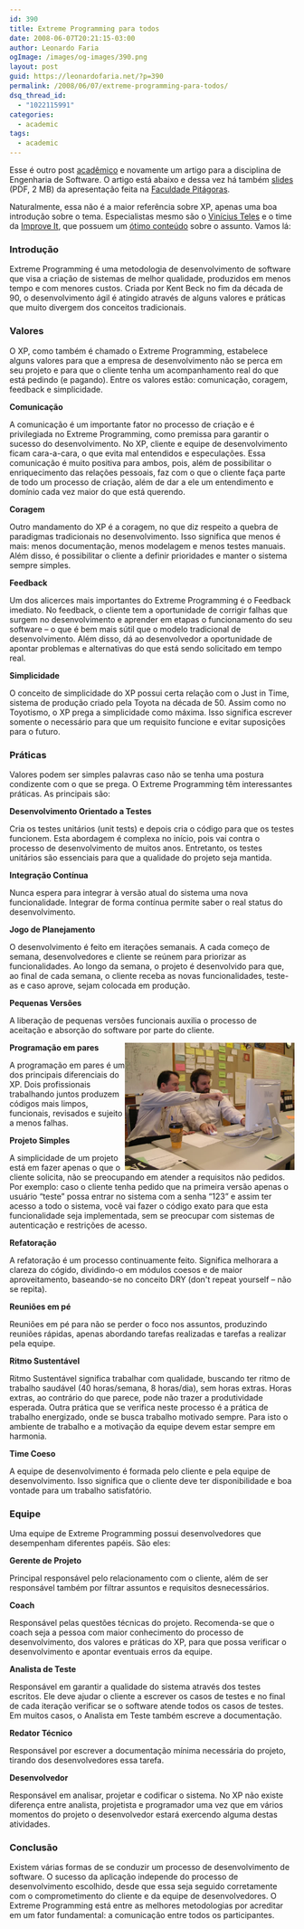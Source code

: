 ```yaml
---
id: 390
title: Extreme Programming para todos
date: 2008-06-07T20:21:15-03:00
author: Leonardo Faria
ogImage: /images/og-images/390.png
layout: post
guid: https://leonardofaria.net/?p=390
permalink: /2008/06/07/extreme-programming-para-todos/
dsq_thread_id:
  - "1022115991"
categories:
  - academic
tags:
  - academic
---
```

Esse é outro post [acadêmico](http://www.leonardofaria.net/tag/academico) e novamente um artigo para a disciplina de Engenharia de Software. O artigo está abaixo e dessa vez há também [slides](/wp-content/uploads/2008/06/XP.pdf) (PDF, 2 MB) da apresentação feita na [Faculdade Pitágoras](http://www.faculdadepitagoras.com.br/).

Naturalmente, essa não é a maior referência sobre XP, apenas uma boa introdução sobre o tema. Especialistas mesmo são o [Vinícius Teles](http://www.improveit.com.br/vinicius) e o time da [Improve It](http://www.improveit.com.br), que possuem um [ótimo conteúdo](http://www.improveit.com.br/xp) sobre o assunto. Vamos lá:

### Introdução

Extreme Programming é uma metodologia de desenvolvimento de software que visa a criação de sistemas de melhor qualidade, produzidos em menos tempo e com menores custos. Criada por Kent Beck no fim da década de 90, o desenvolvimento ágil é atingido através de alguns valores e práticas que muito divergem dos conceitos tradicionais.

<!--more-->

### Valores

O XP, como também é chamado o Extreme Programming, estabelece alguns valores para que a empresa de desenvolvimento não se perca em seu projeto e para que o cliente tenha um acompanhamento real do que está pedindo (e pagando). Entre os valores estão: comunicação, coragem, feedback e simplicidade.

**Comunicação**

A comunicação é um importante fator no processo de criação e é privilegiada no Extreme Programming, como premissa para garantir o sucesso do desenvolvimento. No XP, cliente e equipe de desenvolvimento ficam cara-a-cara, o que evita mal entendidos e especulações. Essa comunicação é muito positiva para ambos, pois, além de possibilitar o enriquecimento das relações pessoais, faz com o que o cliente faça parte de todo um processo de criação, além de dar a ele um entendimento e domínio cada vez maior do que está querendo. 

**Coragem**

Outro mandamento do XP é a coragem, no que diz respeito a quebra de paradigmas tradicionais no desenvolvimento. Isso significa que menos é mais: menos documentação, menos modelagem e menos testes manuais. Além disso, é possibilitar o cliente a definir prioridades e manter o sistema sempre simples.

**Feedback**

Um dos alicerces mais importantes do Extreme Programming é o Feedback imediato. No feedback, o cliente tem a oportunidade de corrigir falhas que surgem no desenvolvimento e aprender em etapas o funcionamento do seu software – o que é bem mais sútil que o modelo tradicional de desenvolvimento. Além disso, dá ao desenvolvedor a oportunidade de apontar problemas e alternativas do que está sendo solicitado em tempo real.

**Simplicidade**

O conceito de simplicidade do XP possui certa relação com o Just in Time, sistema de produção criado pela Toyota na década de 50. Assim como no Toyotismo, o XP prega a simplicidade como máxima. Isso significa escrever somente o necessário para que um requisito funcione e evitar suposições para o futuro.

### Práticas

Valores podem ser simples palavras caso não se tenha uma postura condizente com o que se prega. O Extreme Programming têm interessantes práticas. As principais são:

**Desenvolvimento Orientado a Testes**

Cria os testes unitários (unit tests) e depois cria o código para que os testes funcionem. Esta abordagem é complexa no início, pois vai contra o processo de desenvolvimento de muitos anos. Entretanto, os testes unitários são essenciais para que a qualidade do projeto seja mantida.

**Integração Contínua**

Nunca espera para integrar à versão atual do sistema uma nova funcionalidade. Integrar de forma contínua permite saber o real status do desenvolvimento.

**Jogo de Planejamento**

O desenvolvimento é feito em iterações semanais. A cada começo de semana, desenvolvedores e cliente se reúnem para priorizar as funcionalidades. Ao longo da semana, o projeto é desenvolvido para que, ao final de cada semana, o cliente receba as novas funcionalidades, teste-as e caso aprove, sejam colocada em produção.

**Pequenas Versões**

A liberação de pequenas versões funcionais auxilia o processo de aceitação e absorção do software por parte do cliente.

**Programação em pares**<img src="/wp-content/uploads/2008/06/xp1.jpg" title="Programação em par" width="300" align="right" class="photo white" />

A programação em pares é um dos principais diferenciais do XP. Dois profissionais trabalhando juntos produzem códigos mais limpos, funcionais, revisados e sujeito a menos falhas. 

**Projeto Simples**

A simplicidade de um projeto está em fazer apenas o que o cliente solicita, não se preocupando em atender a requisitos não pedidos. Por exemplo: caso o cliente tenha pedido que na primeira versão apenas o usuário &#8220;teste&#8221; possa entrar no sistema com a senha &#8220;123&#8221; e assim ter acesso a todo o sistema, você vai fazer o código exato para que esta funcionalidade seja implementada, sem se preocupar com sistemas de autenticação e restrições de acesso.

**Refatoração**

A refatoração é um processo continuamente feito. Significa melhorara a clareza do cógido, dividindo-o em módulos coesos e de maior aproveitamento, baseando-se no conceito DRY (don't repeat yourself – não se repita).

**Reuniões em pé**

Reuniões em pé para não se perder o foco nos assuntos, produzindo reuniões rápidas, apenas abordando tarefas realizadas e tarefas a realizar pela equipe.

**Ritmo Sustentável**

Ritmo Sustentável significa trabalhar com qualidade, buscando ter ritmo de trabalho saudável (40 horas/semana, 8 horas/dia), sem horas extras. Horas extras, ao contrário do que parece, pode não trazer a produtividade esperada. Outra prática que se verifica neste processo é a prática de trabalho energizado, onde se busca trabalho motivado sempre. Para isto o ambiente de trabalho e a motivação da equipe devem estar sempre em harmonia.

**Time Coeso**

A equipe de desenvolvimento é formada pelo cliente e pela equipe de desenvolvimento. Isso significa que o cliente deve ter disponibilidade e boa vontade para um trabalho satisfatório.

### Equipe

Uma equipe de Extreme Programming possui desenvolvedores que desempenham diferentes papéis. São eles:

**Gerente de Projeto**

Principal responsável pelo relacionamento com o cliente, além de ser responsável também por filtrar assuntos e requisitos desnecessários.

**Coach**

Responsável pelas questões técnicas do projeto. Recomenda-se que o coach seja a pessoa com maior conhecimento do processo de desenvolvimento, dos valores e práticas do XP, para que possa verificar o desenvolvimento e apontar eventuais erros da equipe.

**Analista de Teste**

Responsável em garantir a qualidade do sistema através dos testes escritos. Ele deve ajudar o cliente a escrever os casos de testes e no final de cada iteração verificar se o software atende todos os casos de testes. Em muitos casos, o Analista em Teste também escreve a documentação.

**Redator Técnico**

Responsável por escrever a documentação mínima necessária do projeto, tirando dos desenvolvedores essa tarefa.

**Desenvolvedor**

Responsável em analisar, projetar e codificar o sistema. No XP não existe diferença entre analista, projetista e programador uma vez que em vários momentos do projeto o desenvolvedor estará exercendo alguma destas atividades.

### Conclusão

Existem várias formas de se conduzir um processo de desenvolvimento de software. O sucesso da aplicação independe do processo de desenvolvimento escolhido, desde que essa seja seguido corretamente com o comprometimento do cliente e da equipe de desenvolvedores. O Extreme Programming está entre as melhores metodologias por acreditar em um fator fundamental: a comunicação entre todos os participantes.
